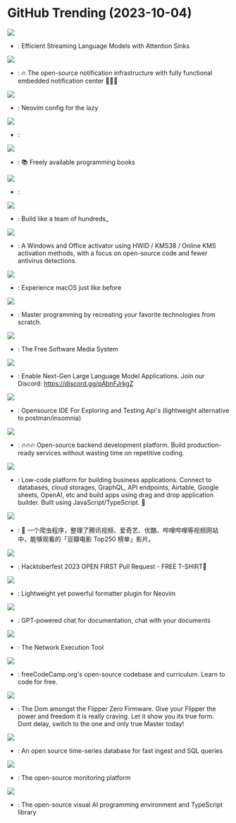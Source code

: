 # GitHub Trending (2023-10-04)

![](https://img.shields.io/badge/Python-New%20630-green?style=flat-square&logo=appveyor)
- [](https://github.comundefined): Efficient Streaming Language Models with Attention Sinks

![](https://img.shields.io/badge/TypeScript-New%201-green?style=flat-square&logo=appveyor)
- [](https://github.comundefined): 🔥 The open-source notification infrastructure with fully functional embedded notification center 🚀🚀🚀

![](https://img.shields.io/badge/Lua-New%20121-green?style=flat-square&logo=appveyor)
- [](https://github.comundefined): Neovim config for the lazy

![](https://img.shields.io/badge/GDScript-New%2021-green?style=flat-square&logo=appveyor)
- [](https://github.comundefined): 

![](https://img.shields.io/badge/none-New%20284-green?style=flat-square&logo=appveyor)
- [](https://github.comundefined): 📚 Freely available programming books

![](https://img.shields.io/badge/Python-New%20235-green?style=flat-square&logo=appveyor)
- [](https://github.comundefined): 

![](https://img.shields.io/badge/TypeScript-New%201-green?style=flat-square&logo=appveyor)
- [](https://github.comundefined): Build like a team of hundreds_

![](https://img.shields.io/badge/Batchfile-New%20515-green?style=flat-square&logo=appveyor)
- [](https://github.comundefined): A Windows and Office activator using HWID / KMS38 / Online KMS activation methods, with a focus on open-source code and fewer antivirus detections.

![](https://img.shields.io/badge/Python-New%20183-green?style=flat-square&logo=appveyor)
- [](https://github.comundefined): Experience macOS just like before

![](https://img.shields.io/badge/none-New%20390-green?style=flat-square&logo=appveyor)
- [](https://github.comundefined): Master programming by recreating your favorite technologies from scratch.

![](https://img.shields.io/badge/C%23-New%20147-green?style=flat-square&logo=appveyor)
- [](https://github.comundefined): The Free Software Media System

![](https://img.shields.io/badge/Jupyter%20Notebook-New%20559-green?style=flat-square&logo=appveyor)
- [](https://github.comundefined): Enable Next-Gen Large Language Model Applications. Join our Discord: https://discord.gg/pAbnFJrkgZ

![](https://img.shields.io/badge/JavaScript-New%20459-green?style=flat-square&logo=appveyor)
- [](https://github.comundefined): Opensource IDE For Exploring and Testing Api's (lightweight alternative to postman/insomnia)

![](https://img.shields.io/badge/TypeScript-New%2023-green?style=flat-square&logo=appveyor)
- [](https://github.comundefined): 🔥🔥🔥 Open-source backend development platform. Build production-ready services without wasting time on repetitive coding.

![](https://img.shields.io/badge/JavaScript-New%20514-green?style=flat-square&logo=appveyor)
- [](https://github.comundefined): Low-code platform for building business applications. Connect to databases, cloud storages, GraphQL, API endpoints, Airtable, Google sheets, OpenAI, etc and build apps using drag and drop application builder. Built using JavaScript/TypeScript. 🚀

![](https://img.shields.io/badge/Python-New%2030-green?style=flat-square&logo=appveyor)
- [](https://github.comundefined): 🐛 一个爬虫程序，整理了腾讯视频、爱奇艺、优酷、哔哩哔哩等视频网站中，能够观看的「豆瓣电影 Top250 榜单」影片。

![](https://img.shields.io/badge/JavaScript-New%2078-green?style=flat-square&logo=appveyor)
- [](https://github.comundefined): Hacktoberfest 2023 OPEN FIRST Pull Request - FREE T-SHIRT🎉

![](https://img.shields.io/badge/Lua-New%2060-green?style=flat-square&logo=appveyor)
- [](https://github.comundefined): Lightweight yet powerful formatter plugin for Neovim

![](https://img.shields.io/badge/Python-New%2058-green?style=flat-square&logo=appveyor)
- [](https://github.comundefined): GPT-powered chat for documentation, chat with your documents

![](https://img.shields.io/badge/Python-New%2043-green?style=flat-square&logo=appveyor)
- [](https://github.comundefined): The Network Execution Tool

![](https://img.shields.io/badge/TypeScript-New%2099-green?style=flat-square&logo=appveyor)
- [](https://github.comundefined): freeCodeCamp.org's open-source codebase and curriculum. Learn to code for free.

![](https://img.shields.io/badge/C-New%2090-green?style=flat-square&logo=appveyor)
- [](https://github.comundefined): The Dom amongst the Flipper Zero Firmware. Give your Flipper the power and freedom it is really craving. Let it show you its true form. Dont delay, switch to the one and only true Master today!

![](https://img.shields.io/badge/Java-New%205-green?style=flat-square&logo=appveyor)
- [](https://github.comundefined): An open source time-series database for fast ingest and SQL queries

![](https://img.shields.io/badge/TypeScript-New%2084-green?style=flat-square&logo=appveyor)
- [](https://github.comundefined): The open-source monitoring platform

![](https://img.shields.io/badge/TypeScript-New%20138-green?style=flat-square&logo=appveyor)
- [](https://github.comundefined): The open-source visual AI programming environment and TypeScript library

